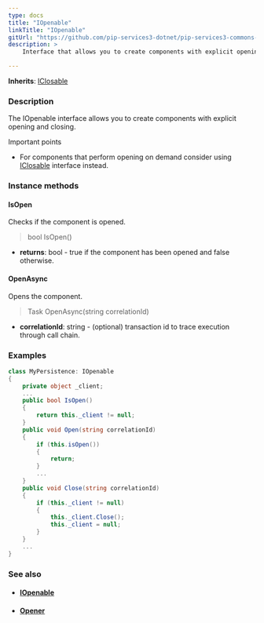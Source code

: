 ```yaml
---
type: docs
title: "IOpenable"
linkTitle: "IOpenable"
gitUrl: "https://github.com/pip-services3-dotnet/pip-services3-commons-dotnet"
description: >
    Interface that allows you to create components with explicit opening and closing.

---
```


**Inherits**: [IClosable](../iclosable)

### Description

The IOpenable interface allows you to create components with explicit opening and closing.

Important points
    
- For components that perform opening on demand consider using [IClosable](../iclosable) interface instead.

### Instance methods

#### IsOpen
Checks if the component is opened.

> bool IsOpen()

- **returns**: bool - true if the component has been opened and false otherwise.

#### OpenAsync
Opens the component.

> Task OpenAsync(string correlationId)

- **correlationId**: string - (optional) transaction id to trace execution through call chain.

### Examples

```cs
class MyPersistence: IOpenable 
{
    private object _client;
    ...
    public bool IsOpen()
    {
        return this._client != null;
    }
    public void Open(string correlationId)
    {
        if (this.isOpen())
        {
            return;
        }
        ...
    }
    public void Close(string correlationId)
    {
        if (this._client != null)
        {
            this._client.Close();
            this._client = null;
        }
    }
    ...
}
```

### See also
- #### [IOpenable](../iopenable)
- #### [Opener](../opener)
